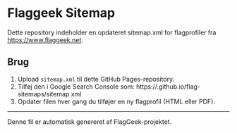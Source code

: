 
# Flaggeek Sitemap

Dette repository indeholder en opdateret sitemap.xml for flagprofiler fra https://www.flaggeek.net.

## Brug

1. Upload `sitemap.xml` til dette GitHub Pages-repository.
2. Tilføj den i Google Search Console som:
   https://<brugernavn>.github.io/flag-sitemaps/sitemap.xml
3. Opdater filen hver gang du tilføjer en ny flagprofil (HTML eller PDF).

---

Denne fil er automatisk genereret af FlagGeek-projektet.

